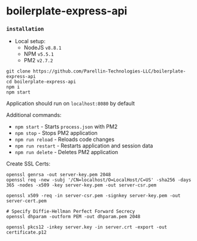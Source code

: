 # boilerplate-express-api

### `installation`

- Local setup:
    - NodeJS `v8.8.1`
    - NPM `v5.5.1`
    - PM2 `v2.7.2`

```$xslt
git clone https://github.com/Parellin-Technologies-LLC/boilerplate-express-api
cd boilerplate-express-api
npm i
npm start
```

Application should run on `localhost:8080` by default

Additional commands:

- `npm start` - Starts `process.json` with PM2
- `npm stop` - Stops PM2 application
- `npm run reload` - Reloads code changes
- `npm run restart` - Restarts application and session data
- `npm run delete` - Deletes PM2 application


Create SSL Certs:
```
openssl genrsa -out server-key.pem 2048
openssl req -new -subj '/CN=localhost/O=LocalHost/C=US' -sha256 -days 365 -nodes -x509 -key server-key.pem -out server-csr.pem

openssl x509 -req -in server-csr.pem -signkey server-key.pem -out server-cert.pem

# Specify Diffie-Hellman Perfect Forward Secrecy
openssl dhparam -outform PEM -out dhparam.pem 2048

openssl pkcs12 -inkey server.key -in server.crt -export -out certificate.p12
```